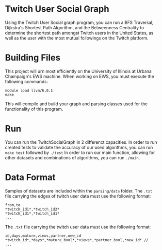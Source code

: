 # Twitch User Social Graph
Using the Twitch User Social graph program, you can run a BFS Traversal, Dijkstra's Shortest Path Algorithm, and the Betweenness Centrality to determine the shortest path amongst Twitch users in the United States, as well as the user with the most mutual followings on the Twitch platform.


# Building Files
This project will urn most efficiently on the University of Illinois at Urbana Champaign's EWS machine. When working on EWS, you must execute the following commands:
```
module load llvm/6.0.1
make
```
This will compile and build your graph and parsing classes used for the functionality of this program.

# Run
You can run the TwitchSocialGraph in 2 differenct capacities. In order to run created tests to validate the accuracy of our used algorithms, you can run `make test` followed by `./test` In order to run our main function, allowing for other datasets and combinations of algorithms, you can run `./main`.

# Data Format
Samples of datasets are included within the `parsing/data` folder. The `.txt` file carrying the edges of twitch user data must use the following format: 

```
from,to
*twitch_id1*,*twitch_id2*
*twitch_id1*,*twitch_id1*
...
```
The `.txt` file carrying the twitch user data must use the following format:

```
id,days,mature,views,partner,new_id
*twitch_id*,*days*,*mature_bool*,*views*,*partner_bool,*new_id* //
...
```
